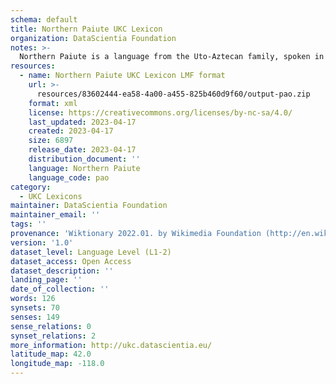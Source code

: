 ```yaml
---
schema: default
title: Northern Paiute UKC Lexicon
organization: DataScientia Foundation
notes: >-
  Northern Paiute is a language from the Uto-Aztecan family, spoken in North America. The UKC Lexicon of Northern Paiute is represented as a lexico-semantic network. It consists of words, word senses, synsets, as well as sense-level and synset-level relationships.
resources:
  - name: Northern Paiute UKC Lexicon LMF format
    url: >-
      resources/83602444-ea58-4a00-a455-825b460d9f60/output-pao.zip
    format: xml
    license: https://creativecommons.org/licenses/by-nc-sa/4.0/
    last_updated: 2023-04-17
    created: 2023-04-17
    size: 6897
    release_date: 2023-04-17
    distribution_document: ''
    language: Northern Paiute
    language_code: pao
category:
  - UKC Lexicons
maintainer: DataScientia Foundation
maintainer_email: ''
tags: ''
provenance: 'Wiktionary 2022.01. by Wikimedia Foundation (http://en.wiktionary.org); CogNet 2.1 by Khuyagbaatar Batsuren, National University of Mongolia (http://cognet.ukc.disi.unitn.it); Native Languages of the Americas 2021.11. by Laura Redish and Orrin Lewis (http://www.native-languages.org); Princeton WordNet 2.1 by Princeton University (https://wordnet.princeton.edu)'
version: '1.0'
dataset_level: Language Level (L1-2)
dataset_access: Open Access
dataset_description: ''
landing_page: ''
date_of_collection: ''
words: 126
synsets: 70
senses: 149
sense_relations: 0
synset_relations: 2
more_information: http://ukc.datascientia.eu/
latitude_map: 42.0
longitude_map: -118.0
---
```

